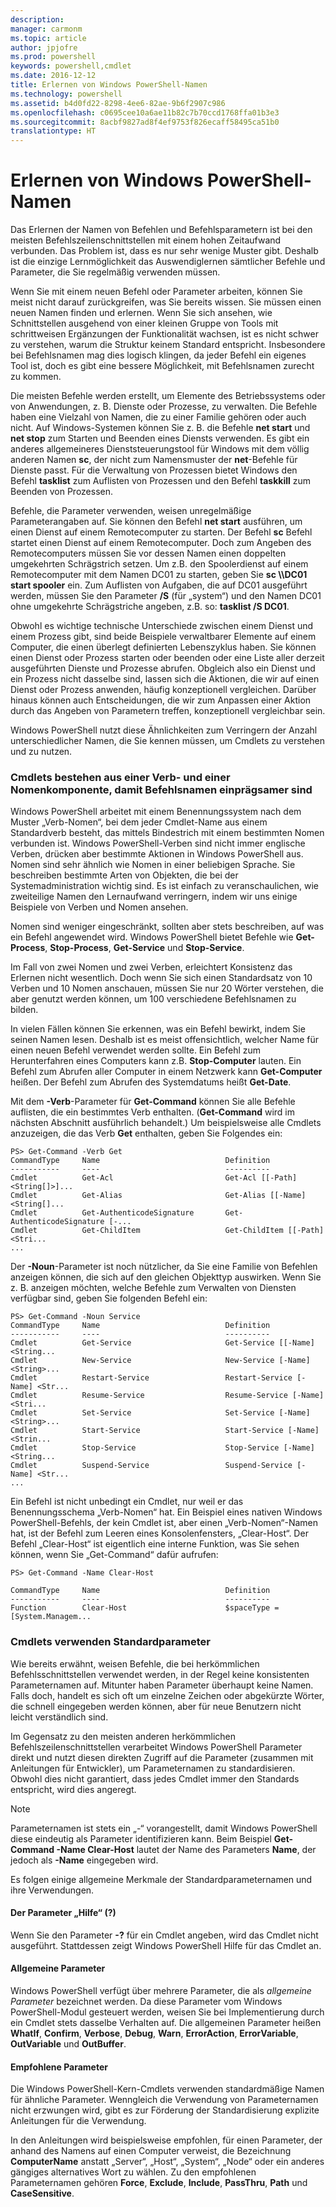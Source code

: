 ```yaml
---
description: 
manager: carmonm
ms.topic: article
author: jpjofre
ms.prod: powershell
keywords: powershell,cmdlet
ms.date: 2016-12-12
title: Erlernen von Windows PowerShell-Namen
ms.technology: powershell
ms.assetid: b4d0fd22-8298-4ee6-82ae-9b6f2907c986
ms.openlocfilehash: c0695cee10a6ae11b82c7b70ccd1768ffa01b3e3
ms.sourcegitcommit: 8acbf9827ad8f4ef9753f826ecaff58495ca51b0
translationtype: HT
---
```

# <a name="learning-windows-powershell-names"></a>Erlernen von Windows PowerShell-Namen
Das Erlernen der Namen von Befehlen und Befehlsparametern ist bei den meisten Befehlszeilenschnittstellen mit einem hohen Zeitaufwand verbunden. Das Problem ist, dass es nur sehr wenige Muster gibt. Deshalb ist die einzige Lernmöglichkeit das Auswendiglernen sämtlicher Befehle und Parameter, die Sie regelmäßig verwenden müssen.

Wenn Sie mit einem neuen Befehl oder Parameter arbeiten, können Sie meist nicht darauf zurückgreifen, was Sie bereits wissen. Sie müssen einen neuen Namen finden und erlernen. Wenn Sie sich ansehen, wie Schnittstellen ausgehend von einer kleinen Gruppe von Tools mit schrittweisen Ergänzungen der Funktionalität wachsen, ist es nicht schwer zu verstehen, warum die Struktur keinem Standard entspricht. Insbesondere bei Befehlsnamen mag dies logisch klingen, da jeder Befehl ein eigenes Tool ist, doch es gibt eine bessere Möglichkeit, mit Befehlsnamen zurecht zu kommen.

Die meisten Befehle werden erstellt, um Elemente des Betriebssystems oder von Anwendungen, z. B. Dienste oder Prozesse, zu verwalten. Die Befehle haben eine Vielzahl von Namen, die zu einer Familie gehören oder auch nicht. Auf Windows-Systemen können Sie z. B. die Befehle **net start** und **net stop** zum Starten und Beenden eines Diensts verwenden. Es gibt ein anderes allgemeineres Dienststeuerungstool für Windows mit dem völlig anderen Namen **sc**, der nicht zum Namensmuster der **net**-Befehle für Dienste passt. Für die Verwaltung von Prozessen bietet Windows den Befehl **tasklist** zum Auflisten von Prozessen und den Befehl **taskkill** zum Beenden von Prozessen.

Befehle, die Parameter verwenden, weisen unregelmäßige Parameterangaben auf. Sie können den Befehl **net start** ausführen, um einen Dienst auf einem Remotecomputer zu starten. Der Befehl **sc** Befehl startet einen Dienst auf einem Remotecomputer. Doch zum Angeben des Remotecomputers müssen Sie vor dessen Namen einen doppelten umgekehrten Schrägstrich setzen. Um z.B. den Spoolerdienst auf einem Remotecomputer mit dem Namen DC01 zu starten, geben Sie **sc \\\\DC01 start spooler** ein. Zum Auflisten von Aufgaben, die auf DC01 ausgeführt werden, müssen Sie den Parameter **/S** (für „system“) und den Namen DC01 ohne umgekehrte Schrägstriche angeben, z.B. so: **tasklist /S DC01**.

Obwohl es wichtige technische Unterschiede zwischen einem Dienst und einem Prozess gibt, sind beide Beispiele verwaltbarer Elemente auf einem Computer, die einen überlegt definierten Lebenszyklus haben. Sie können einen Dienst oder Prozess starten oder beenden oder eine Liste aller derzeit ausgeführten Dienste und Prozesse abrufen. Obgleich also ein Dienst und ein Prozess nicht dasselbe sind, lassen sich die Aktionen, die wir auf einen Dienst oder Prozess anwenden, häufig konzeptionell vergleichen. Darüber hinaus können auch Entscheidungen, die wir zum Anpassen einer Aktion durch das Angeben von Parametern treffen, konzeptionell vergleichbar sein.

Windows PowerShell nutzt diese Ähnlichkeiten zum Verringern der Anzahl unterschiedlicher Namen, die Sie kennen müssen, um Cmdlets zu verstehen und zu nutzen.

### <a name="cmdlets-use-verb-noun-names-to-reduce-command-memorization"></a>Cmdlets bestehen aus einer Verb- und einer Nomenkomponente, damit Befehlsnamen einprägsamer sind
Windows PowerShell arbeitet mit einem Benennungssystem nach dem Muster „Verb-Nomen“, bei dem jeder Cmdlet-Name aus einem Standardverb besteht, das mittels Bindestrich mit einem bestimmten Nomen verbunden ist. Windows PowerShell-Verben sind nicht immer englische Verben, drücken aber bestimmte Aktionen in Windows PowerShell aus. Nomen sind sehr ähnlich wie Nomen in einer beliebigen Sprache. Sie beschreiben bestimmte Arten von Objekten, die bei der Systemadministration wichtig sind. Es ist einfach zu veranschaulichen, wie zweiteilige Namen den Lernaufwand verringern, indem wir uns einige Beispiele von Verben und Nomen ansehen.

Nomen sind weniger eingeschränkt, sollten aber stets beschreiben, auf was ein Befehl angewendet wird. Windows PowerShell bietet Befehle wie **Get-Process**, **Stop-Process**, **Get-Service** und **Stop-Service**.

Im Fall von zwei Nomen und zwei Verben, erleichtert Konsistenz das Erlernen nicht wesentlich. Doch wenn Sie sich einen Standardsatz von 10 Verben und 10 Nomen anschauen, müssen Sie nur 20 Wörter verstehen, die aber genutzt werden können, um 100 verschiedene Befehlsnamen zu bilden.

In vielen Fällen können Sie erkennen, was ein Befehl bewirkt, indem Sie seinen Namen lesen. Deshalb ist es meist offensichtlich, welcher Name für einen neuen Befehl verwendet werden sollte. Ein Befehl zum Herunterfahren eines Computers kann z.B. **Stop-Computer** lauten. Ein Befehl zum Abrufen aller Computer in einem Netzwerk kann **Get-Computer** heißen. Der Befehl zum Abrufen des Systemdatums heißt **Get-Date**.

Mit dem **-Verb**-Parameter für **Get-Command** können Sie alle Befehle auflisten, die ein bestimmtes Verb enthalten. (**Get-Command** wird im nächsten Abschnitt ausführlich behandelt.) Um beispielsweise alle Cmdlets anzuzeigen, die das Verb **Get** enthalten, geben Sie Folgendes ein:

```
PS> Get-Command -Verb Get
CommandType     Name                            Definition
-----------     ----                            ----------
Cmdlet          Get-Acl                         Get-Acl [[-Path] <String[]>]...
Cmdlet          Get-Alias                       Get-Alias [[-Name] <String[]...
Cmdlet          Get-AuthenticodeSignature       Get-AuthenticodeSignature [-...
Cmdlet          Get-ChildItem                   Get-ChildItem [[-Path] <Stri...
...
```

Der **-Noun**-Parameter ist noch nützlicher, da Sie eine Familie von Befehlen anzeigen können, die sich auf den gleichen Objekttyp auswirken. Wenn Sie z. B. anzeigen möchten, welche Befehle zum Verwalten von Diensten verfügbar sind, geben Sie folgenden Befehl ein:

```
PS> Get-Command -Noun Service
CommandType     Name                            Definition
-----------     ----                            ----------
Cmdlet          Get-Service                     Get-Service [[-Name] <String...
Cmdlet          New-Service                     New-Service [-Name] <String>...
Cmdlet          Restart-Service                 Restart-Service [-Name] <Str...
Cmdlet          Resume-Service                  Resume-Service [-Name] <Stri...
Cmdlet          Set-Service                     Set-Service [-Name] <String>...
Cmdlet          Start-Service                   Start-Service [-Name] <Strin...
Cmdlet          Stop-Service                    Stop-Service [-Name] <String...
Cmdlet          Suspend-Service                 Suspend-Service [-Name] <Str... 
...
```

Ein Befehl ist nicht unbedingt ein Cmdlet, nur weil er das Benennungsschema „Verb-Nomen“ hat. Ein Beispiel eines nativen Windows PowerShell-Befehls, der kein Cmdlet ist, aber einen „Verb-Nomen“-Namen hat, ist der Befehl zum Leeren eines Konsolenfensters, „Clear-Host“. Der Befehl „Clear-Host“ ist eigentlich eine interne Funktion, was Sie sehen können, wenn Sie „Get-Command“ dafür aufrufen:

```
PS> Get-Command -Name Clear-Host

CommandType     Name                            Definition
-----------     ----                            ----------
Function        Clear-Host                      $spaceType = [System.Managem...
```

### <a name="cmdlets-use-standard-parameters"></a>Cmdlets verwenden Standardparameter
Wie bereits erwähnt, weisen Befehle, die bei herkömmlichen Befehlsschnittstellen verwendet werden, in der Regel keine konsistenten Parameternamen auf. Mitunter haben Parameter überhaupt keine Namen. Falls doch, handelt es sich oft um einzelne Zeichen oder abgekürzte Wörter, die schnell eingegeben werden können, aber für neue Benutzern nicht leicht verständlich sind.

Im Gegensatz zu den meisten anderen herkömmlichen Befehlszeilenschnittstellen verarbeitet Windows PowerShell Parameter direkt und nutzt diesen direkten Zugriff auf die Parameter (zusammen mit Anleitungen für Entwickler), um Parameternamen zu standardisieren. Obwohl dies nicht garantiert, dass jedes Cmdlet immer den Standards entspricht, wird dies angeregt.

> [!NOTE]
> Parameternamen ist stets ein „-“ vorangestellt, damit Windows PowerShell diese eindeutig als Parameter identifizieren kann. Beim Beispiel **Get-Command -Name Clear-Host** lautet der Name des Parameters **Name**, der jedoch als **-Name** eingegeben wird.

Es folgen einige allgemeine Merkmale der Standardparameternamen und ihre Verwendungen.

#### <a name="the-help-parameter-"></a>Der Parameter „Hilfe“ (?)
Wenn Sie den Parameter **-?** für ein Cmdlet angeben, wird das Cmdlet nicht ausgeführt. Stattdessen zeigt Windows PowerShell Hilfe für das Cmdlet an.

#### <a name="common-parameters"></a>Allgemeine Parameter
Windows PowerShell verfügt über mehrere Parameter, die als *allgemeine Parameter* bezeichnet werden. Da diese Parameter vom Windows PowerShell-Modul gesteuert werden, weisen Sie bei Implementierung durch ein Cmdlet stets dasselbe Verhalten auf. Die allgemeinen Parameter heißen **WhatIf**, **Confirm**, **Verbose**, **Debug**, **Warn**, **ErrorAction**, **ErrorVariable**, **OutVariable** und **OutBuffer**.

#### <a name="suggested-parameters"></a>Empfohlene Parameter
Die Windows PowerShell-Kern-Cmdlets verwenden standardmäßige Namen für ähnliche Parameter. Wenngleich die Verwendung von Parameternamen nicht erzwungen wird, gibt es zur Förderung der Standardisierung explizite Anleitungen für die Verwendung.

In den Anleitungen wird beispielsweise empfohlen, für einen Parameter, der anhand des Namens auf einen Computer verweist, die Bezeichnung **ComputerName** anstatt „Server“, „Host“, „System“, „Node“ oder ein anderes gängiges alternatives Wort zu wählen. Zu den empfohlenen Parameternamen gehören **Force**, **Exclude**, **Include**, **PassThru**, **Path** und **CaseSensitive**.

